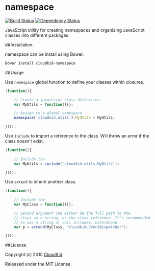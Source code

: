 namespace
=========

 [![Build Status](https://travis-ci.org/CloudKidStudio/namespace.svg?branch=master)](https://travis-ci.org/CloudKidStudio/namespace) [![Dependency Status](https://david-dm.org/CloudKidStudio/namespace.svg?style=flat)](https://david-dm.org/CloudKidStudio/namespace)

JavaScript utility for creating namespaces and organizing JavaScript classes into different packages.


##Installation

namespace can be install using Bower.

```bash
bower install cloudkid-namespace
```

##Usage

Use `namespace` global function to define your classes within closures. 

```js
(function(){	

	// Create a javascript class definition
	var MyUtils = function(){};

	// Assign to a global namespace
	namespace('cloudkid.utils').MyUtils = MyUtils;

}());
```

Use `include` to import a reference to the class. Will throw an error if the class doesn't exist. 

```js
(function(){
	
	// Include the 
	var MyUtils = include('cloudkid.utils.MyUtils');

}());
```

Use `extend` to inherit another class.  

```js
(function(){
	
	// Include the 
	var MyClass = function(){};

	// Second argument can either be the full path to the
	// class as a string, or the class reference. It's recommended
	// to use a string or call include() beforehand
	var p = extend(MyClass, "cloudkid.EventDispatcher");

}());
```

##License

Copyright (c) 2015 [CloudKid](http://github.com/cloudkidstudio)

Released under the MIT License.
